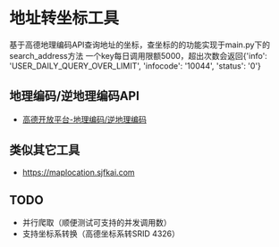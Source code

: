 # 地址转坐标工具

基于高德地理编码API查询地址的坐标，查坐标的的功能实现于main.py下的search_address方法
一个key每日调用限额5000，超出次数会返回{'info': 'USER_DAILY_QUERY_OVER_LIMIT', 'infocode': '10044', 'status': '0'}

## 地理编码/逆地理编码API
- [高德开放平台-地理编码/逆地理编码](https://lbs.amap.com/api/webservice/guide/api/georegeo)

## 类似其它工具
- https://maplocation.sjfkai.com

## TODO
- 并行爬取（顺便测试可支持的并发调用数）
- 支持坐标系转换（高德坐标系转SRID 4326）